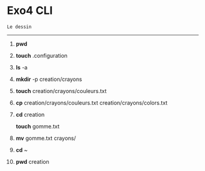 # Exo4 CLI
    Le dessin
----------------------
1. **pwd**
2. **touch** .configuration
3. **ls** -a
4. **mkdir** -p creation/crayons
5. **touch** creation/crayons/couleurs.txt
6. **cp** creation/crayons/couleurs.txt creation/crayons/colors.txt
7. **cd** creation

    **touch** gomme.txt
8. **mv** gomme.txt crayons/
9. **cd** ~
10. **pwd** creation
